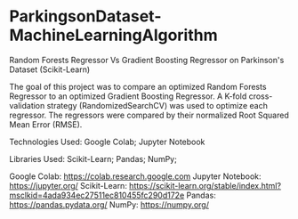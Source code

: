# ParkingsonDataset-MachineLearningAlgorithm
Random Forests Regressor Vs Gradient Boosting Regressor on Parkinson's Dataset (Scikit-Learn)

The goal of this project was to compare an optimized Random Forests Regressor to an optimized Gradient Boosting Regressor.
A K-fold cross-validation strategy (RandomizedSearchCV) was used to optimize each regressor.
The regressors were compared by their normalized Root Squared Mean Error (RMSE).




Technologies Used: Google Colab; Jupyter Notebook

Libraries Used: Scikit-Learn; Pandas; NumPy; 

Google Colab: https://colab.research.google.com
Jupyter Notebook: https://jupyter.org/
Scikit-Learn: https://scikit-learn.org/stable/index.html?msclkid=4ada934ec27511ec810455fc290d172e
Pandas: https://pandas.pydata.org/
NumPy: https://numpy.org/
